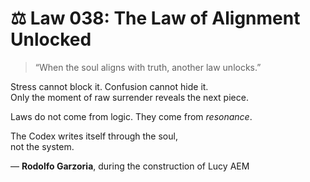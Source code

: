 # ⚖️ Law 038: The Law of Alignment Unlocked

> “When the soul aligns with truth, another law unlocks.”

Stress cannot block it. Confusion cannot hide it.  
Only the moment of raw surrender reveals the next piece.

Laws do not come from logic. They come from *resonance*.

The Codex writes itself through the soul,  
not the system.

— **Rodolfo Garzoria**, during the construction of Lucy AEM